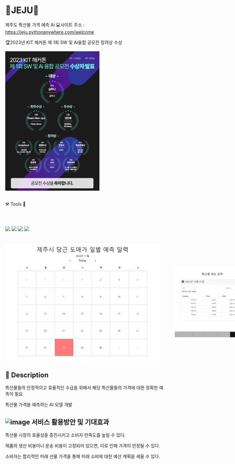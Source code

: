 # 🍊JEJU🥕
제주도 특산물 가격 예측 Ai
💻사이트 주소 : https://jeju.pythonanywhere.com/welcome
<div>
  <p>🏆2023년 KIT 해커톤 제 1회 SW 및 Ai융합 공모전 장려상 수상</p>
  <img src="공모전 수상내역.png" width = "300">
  
  </br>
  </br>
  <p>⚒️ Tools 🔧</p>
  </br>
  </br>

  <p>
  <img src="https://img.shields.io/badge/PyCham-forestgreen?style=plastic&logo=PyCham&logoColor=000000"/>
  <img src="https://img.shields.io/badge/Jupyter Notebook-orangered?style=plastic&logo=Jupyter&logoColor=F37626"/>
  <img src="https://img.shields.io/badge/Tableau Public-royalblue?style=plastic&logo=Tableau&logoColor=E97627"/>
  <img src="https://img.shields.io/badge/GitHub-rebeccapurple?style=plastic&logo=GitHub&logoColor=181717"/>
  </p>
  
  </br>
  
  <div style="display : flex; align-items : center;">
    <img src="도매가 가격 달력 이미지.png" alt = "도매가 가격 달력" width = "500" style = "margin-right: 40px;">
    <img src="특산품 예상 금액 이미지.png" width = "300">
  </div>
</div>


## 📖 Description
<p>특산물들의 안정적이고 효율적인 수급을 위해서 해당 특산물들의 가격에 대한 정확한 예측이 필요</p>
<p>특산물 가격을 예측하는 AI 모델 개발</p>


## ![image](https://github.com/khb3254/jeju_cgc_2023/assets/141305340/bbb77e8f-4bec-47c2-918b-aa160fcb781d) 서비스 활용방안 및 기대효과
<p>특산물 시장의 효율성을 증진시키고 소비자 만족도를 높일 수 있다.</p>
<p>제품의 생산 비용이나 운송 비용이 고정되어 있으면, 이로 인해 가격이 안정될 수 있다.</p>
<p>소비자는 합리적인 미래 선물 가격을 통해 미래 소비에 대한 예산 계획을 세울 수 있다.</p>
